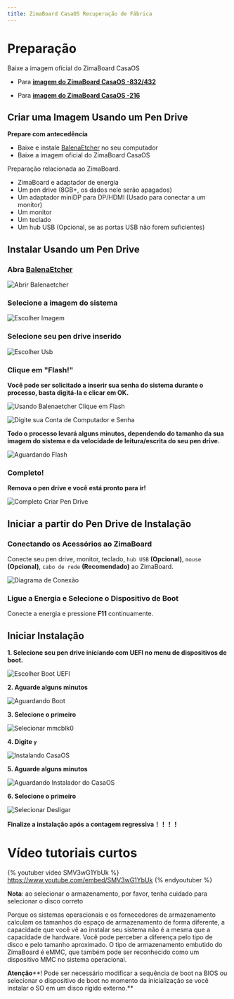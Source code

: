 ```yaml
---
title: ZimaBoard CasaOS Recuperação de Fábrica
---
```


# Preparação

Baixe a imagem oficial do ZimaBoard CasaOS

- Para [**imagem do ZimaBoard CasaOS -832/432**](https://drive.google.com/file/d/1b-k7d1LzPHNUtem-hOrHB5dDt0_AC6mK/view)

- Para [**imagem do ZimaBoard CasaOS -216**](https://drive.google.com/file/d/1PFw1JXoimwUvOX9kgkmOSUM0evi_GGxv/view)
## Criar uma Imagem Usando um Pen Drive

**Prepare com antecedência**

- Baixe e instale [BalenaEtcher](https://www.balena.io/etcher/) no seu computador
- Baixe a imagem oficial do ZimaBoard CasaOS

Preparação relacionada ao ZimaBoard.

- ZimaBoard e adaptador de energia
- Um pen drive (8GB+, os dados nele serão apagados)
- Um adaptador miniDP para DP/HDMI (Usado para conectar a um monitor)
- Um monitor
- Um teclado
- Um hub USB (Opcional, se as portas USB não forem suficientes)



## Instalar Usando um Pen Drive

### Abra [BalenaEtcher](https://www.balena.io/etcher/)

![Abrir Balenaetcher](/images/Restore-factory-settings/open-balenaetcher.png)

### Selecione a imagem do sistema 

![Escolher Imagem](/images/Restore-factory-settings/choose-image.png)

### Selecione seu pen drive inserido

![Escolher Usb](/images/Restore-factory-settings/choose-usb.png)

### Clique em "Flash!" 

**Você pode ser solicitado a inserir sua senha do sistema durante o processo, basta digitá-la e clicar em OK.**

![Usando Balenaetcher Clique em Flash](/images/Restore-factory-settings/click-flash.png)

![Digite sua Conta de Computador e Senha ](/images/Restore-factory-settings/enter-password.png)

**Todo o processo levará alguns minutos, dependendo do tamanho da sua imagem do sistema e da velocidade de leitura/escrita do seu pen drive.**

![Aguardando Flash](/images/Restore-factory-settings/waiting-flash.png)

### Completo! 

**Remova o pen drive e você está pronto para ir!**

![Completo Criar Pen Drive](/images/Restore-factory-settings/complete-flash.png)

## **Iniciar a partir do Pen Drive de Instalação**

### Conectando os Acessórios ao ZimaBoard

Conecte seu pen drive, monitor, teclado, `hub USB` **(Opcional)**, `mouse` **(Opcional)**, `cabo de rede` **(Recomendado)** ao ZimaBoard.

![Diagrama de Conexão](/images/Restore-factory-settings/connection-diagram.png)

### Ligue a Energia e Selecione o Dispositivo de Boot

Conecte a energia e pressione **F11** continuamente.

## **Iniciar Instalação**

**1. Selecione seu pen drive iniciando com UEFI no menu de dispositivos de boot.**

![Escolher Boot UEFI](/images/Restore-factory-settings/choose-uefi-boot.jpeg)

**2. Aguarde alguns minutos**

![Aguardando Boot](/images/Restore-factory-settings/witting-boot.png)

**3. Selecione o primeiro**

![Selecionar mmcblk0](/images/Restore-factory-settings/select-mmcblk0.png)

**4. Digite `y`**

![Instalando CasaOS](/images/Restore-factory-settings/enter-yes.png)

**5. Aguarde alguns minutos**

![Aguardando Instalador do CasaOS](/images/Restore-factory-settings/witting-install.png)

**6. Selecione o primeiro**

![Selecionar Desligar](/images/Restore-factory-settings/select-poweroff.png)

**Finalize a instalação após a contagem regressiva！！！！**

# Vídeo tutoriais curtos

{% youtuber video SMV3wG1YbUk %}
https://www.youtube.com/embed/SMV3wG1YbUk
{% endyoutuber %}

**Nota**: ao selecionar o armazenamento, por favor, tenha cuidado para selecionar o disco correto

Porque os sistemas operacionais e os fornecedores de armazenamento calculam os tamanhos do espaço de armazenamento de forma diferente, a capacidade que você vê ao instalar seu sistema não é a mesma que a capacidade de hardware. Você pode perceber a diferença pelo tipo de disco e pelo tamanho aproximado.
O tipo de armazenamento embutido do ZimaBoard é eMMC, que também pode ser reconhecido como um dispositivo MMC no sistema operacional.

**Atenção****! Pode ser necessário modificar a sequência de boot na BIOS ou selecionar o dispositivo de boot no momento da inicialização se você instalar o SO em um disco rígido externo.**